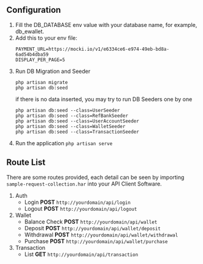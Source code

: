 ## Configuration

1. Fill the DB_DATABASE env value with your database name, for example, db_ewallet.
2. Add this to your env file:
   ```
   PAYMENT_URL=https://mocki.io/v1/e6334ce6-e974-49eb-bd8a-6ad54b4dba59
   DISPLAY_PER_PAGE=5
   ```
3. Run DB Migration and Seeder
   ```
   php artisan migrate
   php artisan db:seed
   ```
   if there is no data inserted, you may try to run DB Seeders one by one
   ```
   php artisan db:seed --class=UserSeeder
   php artisan db:seed --class=RefBankSeeder
   php artisan db:seed --class=UserAccountSeeder
   php artisan db:seed --class=WalletSeeder
   php artisan db:seed --class=TransactionSeeder
   ```
4. Run the application
   `php artisan serve`

## Route List

There are some routes provided, each detail can be seen by importing `sample-request-collection.har` into your API Client Software.
1. Auth
   - Login            **POST** `http://yourdomain/api/login`
   - Logout           **POST** `http://yourdomain/api/logout`
2. Wallet
   - Balance Check    **POST** `http://yourdomain/api/wallet`
   - Deposit          **POST** `http://yourdomain/api/wallet/deposit`
   - Withdrawal       **POST** `http://yourdomain/api/wallet/withdrawal`
   - Purchase         **POST** `http://yourdomain/api/wallet/purchase`
3. Transaction
   - List             **GET** `http://yourdomain/api/transaction`
